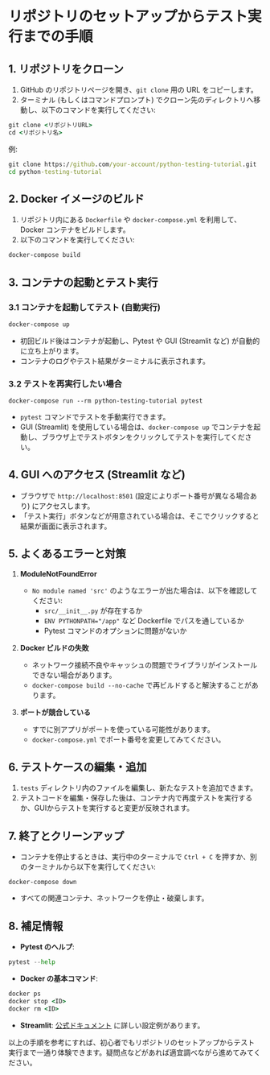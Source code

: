 # リポジトリのセットアップからテスト実行までの手順

## 1. リポジトリをクローン

1. GitHub のリポジトリページを開き、`git clone` 用の URL をコピーします。
2. ターミナル (もしくはコマンドプロンプト) でクローン先のディレクトリへ移動し、以下のコマンドを実行してください:

``` cmd
git clone <リポジトリURL>
cd <リポジトリ名>
```

例:
``` cmd
git clone https://github.com/your-account/python-testing-tutorial.git
cd python-testing-tutorial
```

## 2. Docker イメージのビルド

1. リポジトリ内にある `Dockerfile` や `docker-compose.yml` を利用して、Docker コンテナをビルドします。
2. 以下のコマンドを実行してください:

``` cmd
docker-compose build
```

## 3. コンテナの起動とテスト実行

### 3.1 コンテナを起動してテスト (自動実行)

``` cmd
docker-compose up
```

- 初回ビルド後はコンテナが起動し、Pytest や GUI (Streamlit など) が自動的に立ち上がります。  
- コンテナのログやテスト結果がターミナルに表示されます。

### 3.2 テストを再実行したい場合

```
docker-compose run --rm python-testing-tutorial pytest
```

- `pytest` コマンドでテストを手動実行できます。  
- GUI (Streamlit) を使用している場合は、`docker-compose up` でコンテナを起動し、ブラウザ上でテストボタンをクリックしてテストを実行してください。

## 4. GUI へのアクセス (Streamlit など)

- ブラウザで `http://localhost:8501` (設定によりポート番号が異なる場合あり) にアクセスします。
- 「テスト実行」ボタンなどが用意されている場合は、そこでクリックすると結果が画面に表示されます。

## 5. よくあるエラーと対策

1. **ModuleNotFoundError**  
   - `No module named 'src'` のようなエラーが出た場合は、以下を確認してください:
     - `src/__init__.py` が存在するか
     - `ENV PYTHONPATH="/app"` など Dockerfile でパスを通しているか
     - Pytest コマンドのオプションに問題がないか

2. **Docker ビルドの失敗**  
   - ネットワーク接続不良やキャッシュの問題でライブラリがインストールできない場合があります。  
   - `docker-compose build --no-cache` で再ビルドすると解決することがあります。

3. **ポートが競合している**  
   - すでに別アプリがポートを使っている可能性があります。  
   - `docker-compose.yml` でポート番号を変更してみてください。

## 6. テストケースの編集・追加

1. `tests` ディレクトリ内のファイルを編集し、新たなテストを追加できます。
2. テストコードを編集・保存した後は、コンテナ内で再度テストを実行するか、GUIからテストを実行すると変更が反映されます。

## 7. 終了とクリーンアップ

- コンテナを停止するときは、実行中のターミナルで `Ctrl + C` を押すか、別のターミナルから以下を実行してください:

```
docker-compose down
```

- すべての関連コンテナ、ネットワークを停止・破棄します。

## 8. 補足情報

- **Pytest のヘルプ**: 
``` python
pytest --help
```
- **Docker の基本コマンド**: 
``` cmd
docker ps
docker stop <ID>
docker rm <ID>
```
- **Streamlit**: [公式ドキュメント](https://docs.streamlit.io/) に詳しい設定例があります。

以上の手順を参考にすれば、初心者でもリポジトリのセットアップからテスト実行まで一通り体験できます。疑問点などがあれば適宜調べながら進めてみてください。
